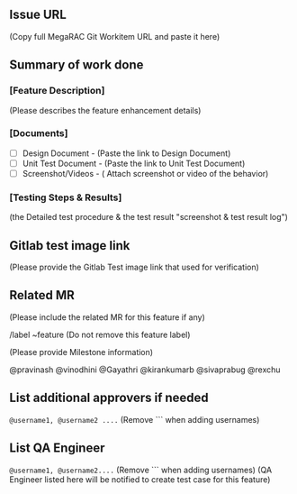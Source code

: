 ## Issue URL
(Copy full MegaRAC Git Workitem URL and paste it here)

## Summary of work done

### [Feature Description]
(Please describes the feature enhancement details)

### [Documents]
- [ ] Design Document - (Paste the link to Design Document)
- [ ] Unit Test Document - (Paste the link to Unit Test Document)
- [ ] Screenshot/Videos - ( Attach screenshot or video of the behavior)

### [Testing Steps & Results]
(the Detailed test procedure & the test result "screenshot & test result log")

## Gitlab test image link
(Please provide the Gitlab Test image link that used for verification)

## Related MR
(Please include the related MR for this feature if any)

/label ~feature
(Do not remove this feature label)

(Please provide Milestone information)

@pravinash @vinodhini @Gayathri @kirankumarb @sivaprabug @rexchu

## List additional approvers if needed
```@username1, @username2 ....``` (Remove ``` when adding usernames)

## List QA Engineer 
```@username1, @username2....``` (Remove ``` when adding usernames)
(QA Engineer listed here will be notified to create test case for this feature)


